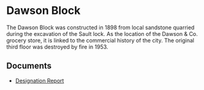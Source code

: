 # Dawson Block

The Dawson Block was constructed in 1898 from local sandstone quarried during the excavation of the Sault lock. As the location of the Dawson & Co. grocery store, it is linked to the commercial history of the city. The original third floor was destroyed by fire in 1953.

## Documents

-   [Designation Report](documents/dawson-block-designation.pdf)
